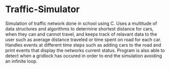 # Traffic-Simulator
Simulation of traffic network done in school using C. Uses a multitude of data structures and algorithms to determine shortest distance for cars, when they can and cannot travel, and keeps track of relavant data to the user such as average distance traveled or time spent on road for each car. Handles events at different time steps such as adding cars to the road and print events that display the networks current status. Program is also able to detect when a gridlock has occured in order to end the simulation avoiding an infinite loop. 
